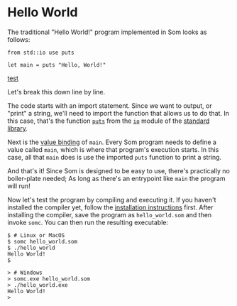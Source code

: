 # Hello World

The traditional "Hello World!" program implemented in Som looks as follows:

```som
from std::io use puts

let main = puts "Hello, World!"
```

[test](test.md)

Let's break this down line by line.

The code starts with an import statement. Since we want to output, or "print" a string, we'll need to import the function that allows us to do that. In this case, that's the function [`puts`]() from the [`io`]() module of the [standard library](standard_library.md).

Next is the [value binding](language/value-bindings.md) of `main`. Every Som program needs to define a value called `main`, which is where that program's execution starts. In this case, all that `main` does is use the imported `puts` function to print a string.

And that's it! Since Som is designed to be easy to use, there's practically no boiler-plate needed; As long as there's an entrypoint like `main` the program will run!

Now let's test the program by compiling and executing it. If you haven't installed the compiler yet, follow the [installation instructions](compiler/installation.md) first. After installing the compiler, save the program as `hello_world.som` and then invoke `somc`. You can then run the resulting executable:

```shell
$ # Linux or MacOS
$ somc hello_world.som
$ ./hello_world
Hello World!
$
```

```console
> # Windows
> somc.exe hello_world.som
> ./hello_world.exe
Hello World!
>
```

